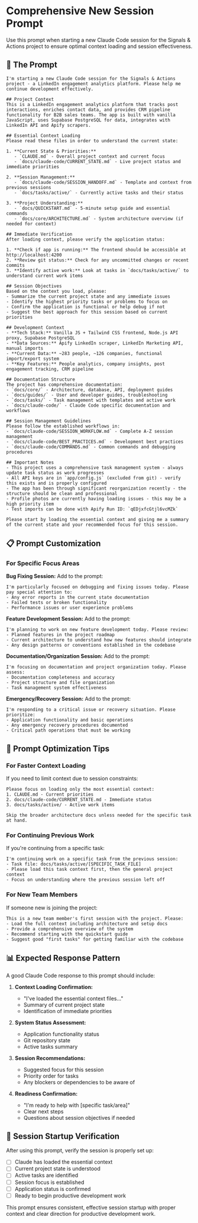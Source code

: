 # Comprehensive New Session Prompt

Use this prompt when starting a new Claude Code session for the Signals & Actions project to ensure optimal context loading and session effectiveness.

## 🎯 The Prompt

```
I'm starting a new Claude Code session for the Signals & Actions project - a LinkedIn engagement analytics platform. Please help me continue development effectively.

## Project Context
This is a LinkedIn engagement analytics platform that tracks post interactions, enriches contact data, and provides CRM pipeline functionality for B2B sales teams. The app is built with vanilla JavaScript, uses Supabase PostgreSQL for data, integrates with LinkedIn API and Apify scrapers.

## Essential Context Loading
Please read these files in order to understand the current state:

1. **Current State & Priorities:**
   - `CLAUDE.md` - Overall project context and current focus
   - `docs/claude-code/CURRENT_STATE.md` - Live project status and immediate priorities

2. **Session Management:**
   - `docs/claude-code/SESSION_HANDOFF.md` - Template and context from previous sessions
   - `docs/tasks/active/` - Currently active tasks and their status

3. **Project Understanding:**
   - `docs/QUICKSTART.md` - 5-minute setup guide and essential commands
   - `docs/core/ARCHITECTURE.md` - System architecture overview (if needed for context)

## Immediate Verification
After loading context, please verify the application status:

1. **Check if app is running:** The frontend should be accessible at http://localhost:4200
2. **Review git status:** Check for any uncommitted changes or recent commits
3. **Identify active work:** Look at tasks in `docs/tasks/active/` to understand current work items

## Session Objectives
Based on the context you load, please:
- Summarize the current project state and any immediate issues
- Identify the highest priority tasks or problems to focus on
- Confirm the application is functional or help debug if not
- Suggest the best approach for this session based on current priorities

## Development Context
- **Tech Stack:** Vanilla JS + Tailwind CSS frontend, Node.js API proxy, Supabase PostgreSQL
- **Data Sources:** Apify LinkedIn scraper, LinkedIn Marketing API, manual imports
- **Current Data:** ~283 people, ~126 companies, functional import/export system
- **Key Features:** People analytics, company insights, post engagement tracking, CRM pipeline

## Documentation Structure
The project has comprehensive documentation:
- `docs/core/` - Architecture, database, API, deployment guides  
- `docs/guides/` - User and developer guides, troubleshooting
- `docs/tasks/` - Task management with templates and active work
- `docs/claude-code/` - Claude Code specific documentation and workflows

## Session Management Guidelines
Please follow the established workflows in:
- `docs/claude-code/SESSION_WORKFLOW.md` - Complete A-Z session management
- `docs/claude-code/BEST_PRACTICES.md` - Development best practices
- `docs/claude-code/COMMANDS.md` - Common commands and debugging procedures

## Important Notes
- This project uses a comprehensive task management system - always update task status as work progresses
- All API keys are in `app/config.js` (excluded from git) - verify this exists and is properly configured
- The app has been through significant reorganization recently - the structure should be clean and professional
- Profile photos are currently having loading issues - this may be a high priority item
- Test imports can be done with Apify Run ID: `qEDjxfcGtjl6vcMZk`

Please start by loading the essential context and giving me a summary of the current state and your recommended focus for this session.
```

## 📋 Prompt Customization

### For Specific Focus Areas

**Bug Fixing Session:**
Add to the prompt:
```
I'm particularly focused on debugging and fixing issues today. Please pay special attention to:
- Any error reports in the current state documentation
- Failed tests or broken functionality
- Performance issues or user experience problems
```

**Feature Development Session:**
Add to the prompt:
```
I'm planning to work on new feature development today. Please review:
- Planned features in the project roadmap
- Current architecture to understand how new features should integrate
- Any design patterns or conventions established in the codebase
```

**Documentation/Organization Session:**
Add to the prompt:
```
I'm focusing on documentation and project organization today. Please assess:
- Documentation completeness and accuracy
- Project structure and file organization
- Task management system effectiveness
```

**Emergency/Recovery Session:**
Add to the prompt:
```
I'm responding to a critical issue or recovery situation. Please prioritize:
- Application functionality and basic operations
- Any emergency recovery procedures documented
- Critical path operations that must be working
```

## 🔧 Prompt Optimization Tips

### For Faster Context Loading
If you need to limit context due to session constraints:
```
Please focus on loading only the most essential context:
1. CLAUDE.md - Current priorities
2. docs/claude-code/CURRENT_STATE.md - Immediate status
3. docs/tasks/active/ - Active work items

Skip the broader architecture docs unless needed for the specific task at hand.
```

### For Continuing Previous Work
If you're continuing from a specific task:
```
I'm continuing work on a specific task from the previous session:
- Task file: docs/tasks/active/[SPECIFIC_TASK_FILE]
- Please load this task context first, then the general project context
- Focus on understanding where the previous session left off
```

### For New Team Members
If someone new is joining the project:
```
This is a new team member's first session with the project. Please:
- Load the full context including architecture and setup docs
- Provide a comprehensive overview of the system
- Recommend starting with the quickstart guide
- Suggest good "first tasks" for getting familiar with the codebase
```

## 📊 Expected Response Pattern

A good Claude Code response to this prompt should include:

1. **Context Loading Confirmation:**
   - "I've loaded the essential context files..."
   - Summary of current project state
   - Identification of immediate priorities

2. **System Status Assessment:**
   - Application functionality status
   - Git repository state
   - Active tasks summary

3. **Session Recommendations:**
   - Suggested focus for this session
   - Priority order for tasks
   - Any blockers or dependencies to be aware of

4. **Readiness Confirmation:**
   - "I'm ready to help with [specific task/area]"
   - Clear next steps
   - Questions about session objectives if needed

## 🚀 Session Startup Verification

After using this prompt, verify the session is properly set up:

- [ ] Claude has loaded the essential context
- [ ] Current project state is understood
- [ ] Active tasks are identified
- [ ] Session focus is established
- [ ] Application status is confirmed
- [ ] Ready to begin productive development work

This prompt ensures consistent, effective session startup with proper context and clear direction for productive development work.